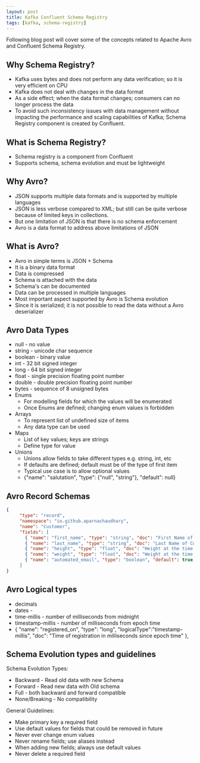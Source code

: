 ```yaml
---
layout: post
title: Kafka Confluent Schema Registry
tags: [kafka, schema-registry]
---
```


Following blog post will cover some of the concepts related to Apache Avro and Confluent Schema Registry.

Why Schema Registry?
--------------------

* Kafka uses bytes and does not perform any data verification; so it is very efficient on CPU
* Kafka does not deal with changes in the data format
* As a side effect; when the data format changes; consumers can no longer process the data
* To avoid such inconsistency issues with data management without impacting the performance and scaling capabilities of Kafka;
Schema Registry component is created by Confluent.

What is Schema Registry?
------------------------
* Schema registry is a component from Confluent
* Supports schema, schema evolution and must be lightweight

Why Avro?
-------------
* JSON supports multiple data formats and is supported by multiple languages
* JSON is less verbose compared to XML; but still can be quite verbose because of limited keys in collections.
* But one limitation of JSON is that there is no schema enforcement
* Avro is a data format to address above limitations of JSON

What is Avro?
-------------
* Avro in simple terms is JSON + Schema
* It is a binary data format
* Data is compressed
* Schema is attached with the data
* Schema's can be documented
* Data can be processed in multiple languages
* Most important aspect supported by Avro is Schema evolution
* Since it is serialized; it is not possible to read the data without a Avro deserializer

Avro Data Types
---------------
* null - no value
* string - unicode char sequence
* boolean - binary value
* int - 32 bit signed integer
* long - 64 bit signed integer
* float - single precision floating point number
* double - double precision floating point number
* bytes - sequence of 8 unsigned bytes
* Enums
  * For modelling fields for which the values will be enumerated
  * Once Enums are defined; changing enum values is forbidden
* Arrays
  * To represent list of undefined size of items
  * Any data type can be used
* Maps
  * List of key values; keys are strings
  * Define type for value
* Unions
  * Unions allow fields to take different types e.g. string, int, etc
  * If defaults are defined; default must be of the type of first item
  * Typical use case is to allow optional values
  * {"name": "salutation", "type": {"null", "string"}, "default": null}

Avro Record Schemas
-------------------

```json
{
     "type": "record",
     "namespace": "io.github.aparnachaudhary",
     "name": "Customer",
     "fields": [
       { "name": "first_name", "type": "string", "doc": "First Name of Customer" },
       { "name": "last_name", "type": "string", "doc": "Last Name of Customer" },
       { "name": "height", "type": "float", "doc": "Height at the time of registration in cm" },
       { "name": "weight", "type": "float", "doc": "Weight at the time of registration in kg" },
       { "name": "automated_email", "type": "boolean", "default": true, "doc": "Set to true if the user is enrolled in marketing emails" }
     ]
}
```

Avro Logical types
------------------
* decimals
* dates -
* time-millis - number of milliseconds from midnight
* timestamp-millis - number of milliseconds from epoch time
* { "name": "registered_on", "type": "long", "logicalType":"timestamp-millis", "doc": "Time of registration in milliseconds since epoch time" },


Schema Evolution types and guidelines
-------------------------------------

Schema Evolution Types:

* Backward - Read old data with new Schema
* Forward - Read new data with Old schema
* Full - both backward and forward compatible
* None/Breaking - No compatibility


General Guidelines:

* Make primary key a required field
* Use default values for fields that could be removed in future
* Never ever change enum values
* Never rename fields; use aliases instead
* When adding new fields; always use default values
* Never delete a required field